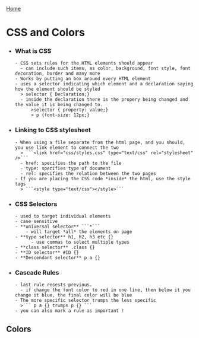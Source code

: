 [Home](https://bproorda.github.io/learning.journal/)

# CSS and Colors ##

- ### What is CSS ###
      - CSS sets rules for the HTML elements should appear
        - can include such items, as color, background, font style, font decoration, border and many more
      - Works by putting an box around every HTML element
      - uses a selector indicating which element and a declaration saying how the element should be styled
        > selector { Declaration;}
        - inside the declaration there is the propery being changed and the value it is being changed to.
            >selector { property: value;}
            > p {font-size: 12px;}

- ### Linking to CSS stylesheet ###
      - When using a file separate from the html page, and you should, you use link element to connect the two
        > ```<link href="css/styles.css" type="text/css" rel="stylesheet" />```
        - href: specifies the path to the file
        - type: specifies type of document
        - rel: specifies the relation between the two pages
      - If you are placing the CSS code *inside* the html, use the style tags
        > ```<style type="text/css"></style>```

- ### CSS Selectors
      - used to target individual elements
      - case sensitive
      - **universal selector** ```*```
          - will target *all* the elements on page
      - **type selector** h1, h2, h3 etc {}
            - use commas to select multiple types
      - **class selector** .class {}
      - **ID selector** #ID {}
      - **Descendant selector** p a {}

- ### Cascade Rules
      - last rule resests previous.
        - if change the font color to red in one line, then below it you change it blue, the final color will be blue
      - The more specific selector trumps the less specific
        >``` p a {} trumps p {} ```
      - you can also mark a rule as important !


## Colors ##      
